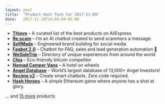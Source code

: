 ```yaml
---
layout: post
title:  "Product Hunt Tech for 2017-11-09"
date:   2017-11-10T14:05:04-05:00
---
```


* **[Thieve](https://www.producthunt.com/posts/thieve-2?utm_campaign=producthunt-api&utm_medium=api&utm_source=Application%3A+Daily+Digest+RSS+%28ID%3A+3202%29)** – A curated list of the best products on AliExpress
* **[Re:scam](https://www.producthunt.com/posts/re-scam?utm_campaign=producthunt-api&utm_medium=api&utm_source=Application%3A+Daily+Digest+RSS+%28ID%3A+3202%29)** – I’m an AI chatbot created to send scammers a message.
* **[SelfMade](https://www.producthunt.com/posts/selfmade?utm_campaign=producthunt-api&utm_medium=api&utm_source=Application%3A+Daily+Digest+RSS+%28ID%3A+3202%29)** – Engineered brand building for social media
* **[Faqbot 2.0](https://www.producthunt.com/posts/faqbot-2-0?utm_campaign=producthunt-api&utm_medium=api&utm_source=Application%3A+Daily+Digest+RSS+%28ID%3A+3202%29)** – Chatbot for FAQ, sales and lead generation automation 🤖
* **[WeSideTrip](https://www.producthunt.com/posts/wesidetrip?utm_campaign=producthunt-api&utm_medium=api&utm_source=Application%3A+Daily+Digest+RSS+%28ID%3A+3202%29)** – Directory of unique experiences from around the world
* **[Chia](https://www.producthunt.com/posts/chia?utm_campaign=producthunt-api&utm_medium=api&utm_source=Application%3A+Daily+Digest+RSS+%28ID%3A+3202%29)** – Eco-friendly bitcoin competitor
* **[Nomad Camper Vans](https://www.producthunt.com/posts/nomad-camper-vans?utm_campaign=producthunt-api&utm_medium=api&utm_source=Application%3A+Daily+Digest+RSS+%28ID%3A+3202%29)** – A hotel on wheels
* **[Angel Database](https://www.producthunt.com/posts/angel-database?utm_campaign=producthunt-api&utm_medium=api&utm_source=Application%3A+Daily+Digest+RSS+%28ID%3A+3202%29)** – World’s largest database of 13,000+ Angel Investors!
* **[Recime v2](https://www.producthunt.com/posts/recime-v2?utm_campaign=producthunt-api&utm_medium=api&utm_source=Application%3A+Daily+Digest+RSS+%28ID%3A+3202%29)** – Create smart chatbots. Zero code required.
* **[Hash Heroes](https://www.producthunt.com/posts/hash-heroes?utm_campaign=producthunt-api&utm_medium=api&utm_source=Application%3A+Daily+Digest+RSS+%28ID%3A+3202%29)** – A simple Ethereum game where anyone has a shot at glory.

… and [15 more](https://www.producthunt.com/tech) products